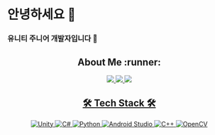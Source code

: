 # 안녕하세요 :wave:
### 유니티 주니어 개발자입니다 :whale:
<div align=center>

<h2 align="center">  About Me :runner: </h2>

<a href="https://jihyun-.notion.site/JiHyun-Yoo-41644e42e5864cc198cada6b21961cf4"><img src="https://img.shields.io/badge/Notion-000000?style=for-the-badge&logo=Notion&logoColor=white">  <a href="https://maintaining.tistory.com/"><img src="https://img.shields.io/badge/Tistory-000000?style=for-the-badge&logo=Tistory&logoColor=white">  <a href="https://github.com/UUjh"><img src="https://img.shields.io/badge/GitHub-181717?style=for-the-badge&logo=GitHub&logoColor=white">



<h2 align="center"> 🛠 Tech Stack 🛠 </h2>

![Unity](https://img.shields.io/badge/unity-%23000000.svg?style=for-the-badge&logo=unity&logoColor=white)  ![C#](https://img.shields.io/badge/c%23-%23239120.svg?style=for-the-badge&logo=c-sharp&logoColor=white)  ![Python](https://img.shields.io/badge/python-3670A0?style=for-the-badge&logo=python&logoColor=ffdd54)  ![Android Studio](https://img.shields.io/badge/Android%20Studio-3DDC84.svg?style=for-the-badge&logo=android-studio&logoColor=white)  ![C++](https://img.shields.io/badge/c++-%2300599C.svg?style=for-the-badge&logo=c%2B%2B&logoColor=white)  ![OpenCV](https://img.shields.io/badge/opencv-%23white.svg?style=for-the-badge&logo=opencv&logoColor=white)

</div>
<!--
**UUjh/UUjh** is a ✨ _special_ ✨ repository because its `README.md` (this file) appears on your GitHub profile.

Here are some ideas to get you started:

- 🔭 I’m currently working on ...
- 🌱 I’m currently learning ...
- 👯 I’m looking to collaborate on ...
- 🤔 I’m looking for help with ...
- 💬 Ask me about ...
- 📫 How to reach me: ...
- 😄 Pronouns: ...
- ⚡ Fun fact: ...
-->
